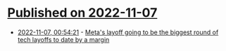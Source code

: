 # [Published on 2022-11-07](index.md)

* [2022-11-07, 00:54:21](https://news.ycombinator.com/item?id=33499632) - [Meta's layoff going to be the biggest round of tech layoffs to date by a margin](https://twitter.com/jeffhorwitz/status/1589361501261156354)
